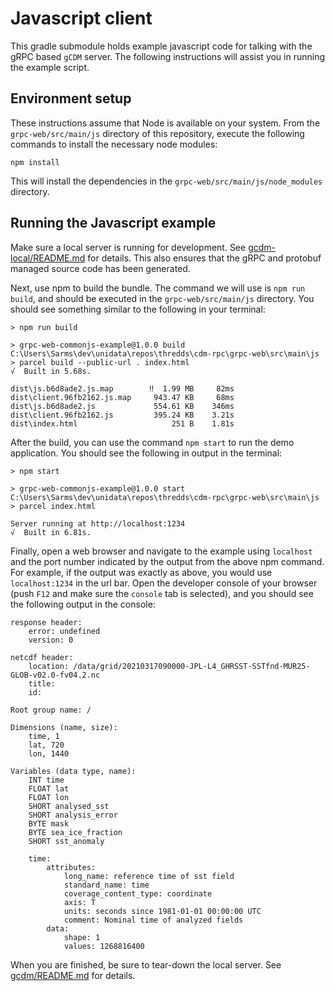 # Javascript client

This gradle submodule holds example javascript code for talking with the gRPC based `gCDM` server.
The following instructions will assist you in running the example script.

## Environment setup

These instructions assume that Node is available on your system.
From the `grpc-web/src/main/js` directory of this repository, execute the following commands to install the necessary node modules:

~~~shell
npm install
~~~

This will install the dependencies in the `grpc-web/src/main/js/node_modules` directory.

## Running the Javascript example

Make sure a local server is running for development.
See [gcdm-local/README.md](../gcdm-local/README.md#spin-up) for details.
This also ensures that the gRPC and protobuf managed source code has been generated.

Next, use npm to build the bundle.
The command we will use is `npm run build`, and should be executed in the `grpc-web/src/main/js` directory.
You should see something similar to the following in your terminal:

~~~shell
> npm run build

> grpc-web-commonjs-example@1.0.0 build C:\Users\Sarms\dev\unidata\repos\thredds\cdm-rpc\grpc-web\src\main\js
> parcel build --public-url . index.html                                                                                                                                                                                                        √  Built in 5.68s.
                                                                                                                        dist\js.b6d8ade2.js.map        ‼  1.99 MB     82ms
dist\client.96fb2162.js.map     943.47 KB     68ms
dist\js.b6d8ade2.js             554.61 KB    346ms
dist\client.96fb2162.js         395.24 KB    3.21s
dist\index.html                     251 B    1.81s
~~~

After the build, you can use the command `npm start` to run the demo application.
You should see the following in output in the terminal:

~~~shell
> npm start

> grpc-web-commonjs-example@1.0.0 start C:\Users\Sarms\dev\unidata\repos\thredds\cdm-rpc\grpc-web\src\main\js
> parcel index.html

Server running at http://localhost:1234
√  Built in 6.81s.
~~~

Finally, open a web browser and navigate to the example using `localhost` and the port number indicated by the output from the above npm command.
For example, if the output was exactly as above, you would use `localhost:1234` in the url bar.
Open the developer console of your browser (push `F12` and make sure the `console` tab is selected), and you should see the following output in the console:

~~~
response header:
    error: undefined
    version: 0

netcdf header:
    location: /data/grid/20210317090000-JPL-L4_GHRSST-SSTfnd-MUR25-GLOB-v02.0-fv04.2.nc
    title: 
    id: 

Root group name: /

Dimensions (name, size):
    time, 1
    lat, 720
    lon, 1440

Variables (data type, name):
    INT time
    FLOAT lat
    FLOAT lon
    SHORT analysed_sst
    SHORT analysis_error
    BYTE mask
    BYTE sea_ice_fraction
    SHORT sst_anomaly

    time:
        attributes:
            long_name: reference time of sst field
            standard_name: time
            coverage_content_type: coordinate
            axis: T
            units: seconds since 1981-01-01 00:00:00 UTC
            comment: Nominal time of analyzed fields
        data:
            shape: 1
            values: 1268816400
~~~

When you are finished, be sure to tear-down the local server.
See [gcdm/README.md](../gcdm-local/README.md#tear-down) for details.
